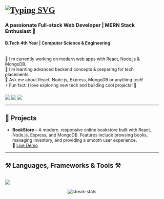 <!-- Animated Typing Intro with Merriweather font -->
<h1 align="left" style="font-family: 'Merriweather', serif;">
  <a href="https://git.io/typing-svg" target="_blank" rel="noopener noreferrer">
    <img src="https://readme-typing-svg.herokuapp.com?font=Merriweather&weight=800&size=30&pause=1000&center=true&vCenter=true&width=435&lines=Hi+There!+%F0%9F%91%8B;I'm+Roki+Mondal" alt="Typing SVG" />
  </a>
</h1>

<h3 align="left">A passionate Full-stack Web Developer | MERN Stack Enthusiast 🚀</h3>
<h4 align="left">B.Tech 4th Year | Computer Science & Engineering</h4>

<br />

<div align="left">
  🔭 I’m currently working on modern web apps with React, Node.js & MongoDB. <br/>
  🌱 I’m learning advanced backend concepts & preparing for tech placements.<br/>
  💬 Ask me about React, Node.js, Express, MongoDB or anything tech!<br/>
  ⚡ Fun fact: I love exploring new tech and building cool projects! 🎉
</div>

<br />

<div align="left">
  <a href="mailto:rokimondal974833@gmail.com">
    <img src="https://img.shields.io/badge/Gmail-333333?style=for-the-badge&logo=gmail&logoColor=red" />
  </a>
  <a href="https://www.linkedin.com/in/roki-mondal/" target="_blank">
    <img src="https://img.shields.io/badge/LinkedIn-0077B5?style=for-the-badge&logo=linkedin&logoColor=white" />
  </a>
  <a href="https://leetcode.com/u/RokiMondal26/" target="_blank">
    <img src="https://img.shields.io/badge/LeetCode-FFA116?style=for-the-badge&logo=leetcode&logoColor=black" />
  </a>
</div>

<hr />

<h2 align="left">📁 Projects</h2>
<ul>
  <li>
    <b>BookStore</b> – A modern, responsive online bookstore built with React, Node.js, Express, and MongoDB. Features include browsing books, managing inventory, and providing a smooth user experience.  
    <br/>
    🔗 <a href="https://book-store-frontend-gules.vercel.app/" target="_blank">Live Demo</a>
  </li>
</ul>

<hr />

<h2 align="left">⚒️ Languages, Frameworks & Tools ⚒️</h2>
<br />
<div align="left">
  <img src="https://skillicons.dev/icons?i=c,cpp,java, python,html,css,javascript,typescript,react,tailwind,nodejs,express,mongodb,mysql,redux,firebase,vscode,git,github,postman,vite" />
</div>
<p align="center">
  <img src="https://github-readme-streak-stats.herokuapp.com/?user=RokiMondal&theme=react&hide_border=true" alt="streak-stats"/>
</p>
